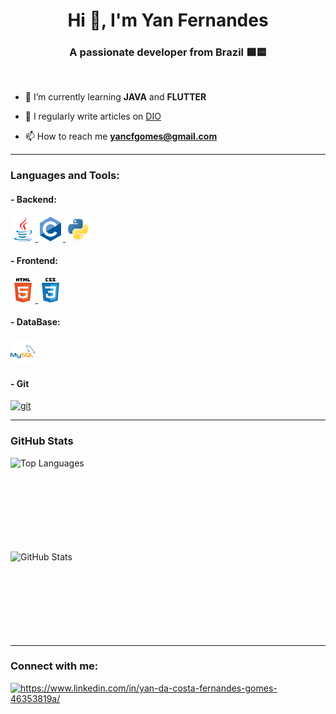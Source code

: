 <h1 align="center">Hi 👋, I'm Yan Fernandes</h1>
<h3 align="center">A passionate developer from Brazil 🟩🟨</h3>
<br>

- 🌱 I’m currently learning **JAVA** and **FLUTTER**

- 📝 I regularly write articles on [DIO](https://www.dio.me/users/yancfgomes)

- 📫 How to reach me **yancfgomes@gmail.com**

<hr>
<h3 align="left">Languages and Tools:</h3>
<h4>- Backend:</h4>
<p align="left"> <a href="https://www.java.com" target="_blank" rel="noreferrer"> <img src="https://raw.githubusercontent.com/devicons/devicon/master/icons/java/java-original.svg" alt="java" width="40" height="40"/> </a> <a href="https://www.cprogramming.com/" target="_blank" rel="noreferrer"> <img src="https://raw.githubusercontent.com/devicons/devicon/master/icons/c/c-original.svg" alt="c" width="40" height="40"/> </a> <a href="https://www.python.org" target="_blank" rel="noreferrer"> <img src="https://raw.githubusercontent.com/devicons/devicon/master/icons/python/python-original.svg" alt="python" width="40" height="40"/> </a> 
<h4>- Frontend:</h4>
<a href="https://www.w3.org/html/" target="_blank" rel="noreferrer"> <img src="https://raw.githubusercontent.com/devicons/devicon/master/icons/html5/html5-original-wordmark.svg" alt="html5" width="40" height="40"/> </a> <a href="https://www.w3schools.com/css/" target="_blank" rel="noreferrer"> <img src="https://raw.githubusercontent.com/devicons/devicon/master/icons/css3/css3-original-wordmark.svg" alt="css3" width="40" height="40"/> </a> 
<h4>- DataBase:</h4>
<a href="https://www.mysql.com/" target="_blank" rel="noreferrer"> <img src="https://raw.githubusercontent.com/devicons/devicon/master/icons/mysql/mysql-original-wordmark.svg" alt="mysql" width="40" height="40"/> </a> 
<h4>- Git</h4>
<a href="https://git-scm.com/" target="_blank" rel="noreferrer"> <img src="https://www.vectorlogo.zone/logos/git-scm/git-scm-icon.svg" alt="git" width="40" height="40"/> </a> 


</p>
<hr>
<h3>GitHub Stats</h3>
        <p>
            <img align="left" src="https://github-readme-stats.vercel.app/api/top-langs?username=yancfgomes&show_icons=true&locale=en&layout=compact&theme=merko" alt="Top Languages" />
        </p>
        <br><br><br><br><br><br><br><br>
        <p>
            <img align="left" src="https://github-readme-stats.vercel.app/api?username=yancfgomes&show_icons=true&locale=en&theme=merko" alt="GitHub Stats" />
        </p>
        <br><br><br><br><br><br><br><br>
<hr>
<h3 align="left">Connect with me:</h3>
<p align="left">
<a href="https://linkedin.com/in/https://www.linkedin.com/in/yan-da-costa-fernandes-gomes-46353819a/" target="blank"><img align="center" src="https://raw.githubusercontent.com/rahuldkjain/github-profile-readme-generator/master/src/images/icons/Social/linked-in-alt.svg" alt="https://www.linkedin.com/in/yan-da-costa-fernandes-gomes-46353819a/" height="30" width="40" /></a>
</p>

